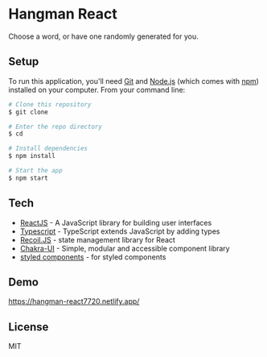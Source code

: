 # Hangman React

Choose a word, or have one randomly generated for you.

## Setup

To run this application, you'll need [Git](https://git-scm.com/) and [Node.js](https://nodejs.org/) (which comes with [npm](https://www.npmjs.com/)) installed on your computer. From your command line:

```sh
# Clone this repository
$ git clone

# Enter the repo directory
$ cd

# Install dependencies
$ npm install

# Start the app
$ npm start

```

## Tech

- [ReactJS](https://reactjs.org/) - A JavaScript library for building user interfaces
- [Typescript](https://www.typescriptlang.org/) - TypeScript extends JavaScript by adding types
- [Recoil.JS](https://recoiljs.org/) - state management library for React
- [Chakra-UI](https://chakra-ui.com/) - Simple, modular and accessible component library
- [styled components](https://styled-components.com/) - for styled components

## Demo

https://hangman-react7720.netlify.app/

## License

MIT
